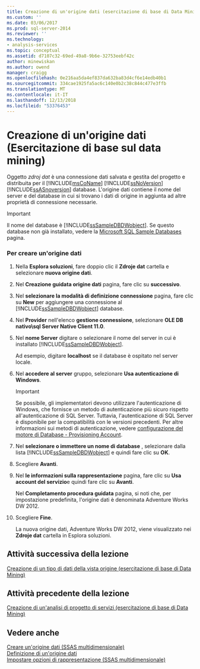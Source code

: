 ```yaml
---
title: Creazione di un'origine dati (esercitazione di base di Data Mining) | Microsoft Docs
ms.custom: ''
ms.date: 03/06/2017
ms.prod: sql-server-2014
ms.reviewer: ''
ms.technology:
- analysis-services
ms.topic: conceptual
ms.assetid: d7107c32-69ed-49a8-9b6e-32753eebf42c
author: minewiskan
ms.author: owend
manager: craigg
ms.openlocfilehash: 0e216aa5da4ef837da632ba83d4cf6e14edb40b1
ms.sourcegitcommit: 334cae1925fa5ac6c140e0b2c38c844c477e3ffb
ms.translationtype: MT
ms.contentlocale: it-IT
ms.lasthandoff: 12/13/2018
ms.locfileid: "53376453"
---
```

# <a name="creating-a-data-source-basic-data-mining-tutorial"></a>Creazione di un'origine dati (Esercitazione di base sul data mining)
  Oggetto *zdroj dat* è una connessione dati salvata e gestita del progetto e distribuita per il [!INCLUDE[msCoName](../includes/msconame-md.md)] [!INCLUDE[ssNoVersion](../includes/ssnoversion-md.md)] [!INCLUDE[ssASnoversion](../includes/ssasnoversion-md.md)] database. L'origine dati contiene il nome del server e del database in cui si trovano i dati di origine in aggiunta ad altre proprietà di connessione necessarie.  
  
> [!IMPORTANT]  
>  Il nome del database è [!INCLUDE[ssSampleDBDWobject](../includes/sssampledbdwobject-md.md)]. Se questo database non già installato, vedere la [Microsoft SQL Sample Databases](https://go.microsoft.com/fwlink/?LinkId=88417) pagina.  
  
### <a name="to-create-a-data-source"></a>Per creare un'origine dati  
  
1.  Nella **Esplora soluzioni**, fare doppio clic il **Zdroje dat** cartella e selezionare **nuova origine dati**.  
  
2.  Nel **Creazione guidata origine dati** pagina, fare clic su **successivo**.  
  
3.  Nel **selezionare la modalità di definizione connessione** pagina, fare clic su **New** per aggiungere una connessione al [!INCLUDE[ssSampleDBDWobject](../includes/sssampledbdwobject-md.md)] database.  
  
4.  Nel **Provider** nell'elenco **gestione connessione**, selezionare **OLE DB nativo\sql Server Native Client 11.0**.  
  
5.  Nel **nome Server** digitare o selezionare il nome del server in cui è installato [!INCLUDE[ssSampleDBDWobject](../includes/sssampledbdwobject-md.md)].  
  
     Ad esempio, digitare **localhost** se il database è ospitato nel server locale.  
  
6.  Nel **accedere al server** gruppo, selezionare **Usa autenticazione di Windows**.  
  
    > [!IMPORTANT]  
    >  Se possibile, gli implementatori devono utilizzare l'autenticazione di Windows, che fornisce un metodo di autenticazione più sicuro rispetto all'autenticazione di SQL Server. Tuttavia, l'autenticazione di SQL Server è disponibile per la compatibilità con le versioni precedenti. Per altre informazioni sui metodi di autenticazione, vedere [configurazione del motore di Database - Provisioning Account](../../2014/sql-server/install/database-engine-configuration-account-provisioning.md).  
  
7.  Nel **selezionare o immettere un nome di database** , selezionare dalla lista [!INCLUDE[ssSampleDBDWobject](../includes/sssampledbdwobject-md.md)] e quindi fare clic su **OK**.  
  
8.  Scegliere **Avanti**.  
  
9. Nel **le informazioni sulla rappresentazione** pagina, fare clic su **Usa account del servizio**e quindi fare clic su **Avanti**.  
  
     Nel **Completamento procedura guidata** pagina, si noti che, per impostazione predefinita, l'origine dati è denominata Adventure Works DW 2012.  
  
10. Scegliere **Fine**.  
  
     La nuova origine dati, Adventure Works DW 2012, viene visualizzato nei **Zdroje dat** cartella in Esplora soluzioni.  
  
## <a name="next-task-in-lesson"></a>Attività successiva della lezione  
 [Creazione di un tipo di dati della vista origine &#40;esercitazione di base di Data Mining&#41;](../../2014/tutorials/creating-a-data-source-view-basic-data-mining-tutorial.md)  
  
## <a name="previous-task-in-lesson"></a>Attività precedente della lezione  
 [Creazione di un'analisi di progetto di servizi &#40;esercitazione di base di Data Mining&#41;](../../2014/tutorials/creating-an-analysis-services-project-basic-data-mining-tutorial.md)  
  
## <a name="see-also"></a>Vedere anche  
 [Creare un'origine dati &#40;SSAS multidimensionale&#41;](../analysis-services/multidimensional-models/create-a-data-source-ssas-multidimensional.md)   
 [Definizione di un'origine dati](../analysis-services/lesson-1-2-defining-a-data-source.md)   
 [Impostare opzioni di rappresentazione &#40;SSAS multidimensionale&#41;](../analysis-services/multidimensional-models/set-impersonation-options-ssas-multidimensional.md)  
  
  
